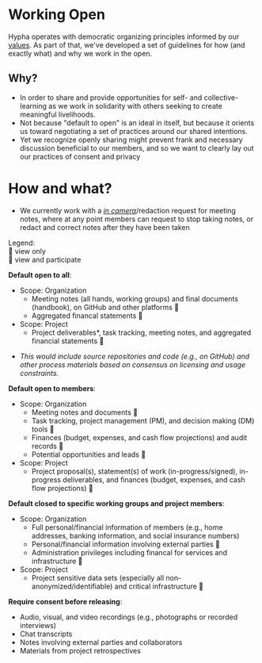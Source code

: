 # Working Open

Hypha operates with democratic organizing principles informed by our [values](./values.md). As part of that, we've developed a set of guidelines for how (and exactly what) and why we work in the open.

## Why?

- In order to share and provide opportunities for self- and collective- learning as we work in solidarity with others seeking to create meaningful livelihoods.
- Not because "default to open" is an ideal in itself, but because it orients us toward negotiating a set of practices around our shared intentions.
- Yet we recognize openly sharing might prevent frank and necessary discussion beneficial to our members, and so we want to clearly lay out our practices of consent and privacy

# How and what?

- We currently work with a [*in camera*](https://en.wikipedia.org/wiki/In_camera)/redaction request for meeting notes, where at any point members can request to stop taking notes, or redact and correct notes after they have been taken

Legend:  
👀  view only  
📝  view and participate  

**Default open to all**:

- Scope: Organization
  - Meeting notes (all hands, working groups) and final documents (handbook), on GitHub and other platforms 👀
  - Aggregated financal statements 👀
- Scope: Project
  - Project deliverables*, task tracking, meeting notes, and aggregated financial statements 👀

* *This would include source repositories and code (e.g., on GitHub) and other process materials based on consensus on licensing and usage constraints.*

**Default open to members**:

- Scope: Organization
  - Meeting notes and documents 📝 
  - Task tracking, project management (PM), and decision making (DM) tools 📝 
  - Finances (budget, expenses, and cash flow projections) and audit records 👀
  - Potential opportunities and leads 📝 
- Scope: Project
  - Project proposal(s), statement(s) of work (in-progress/signed), in-progress deliverables, and finances (budget, expenses, and cash flow projections) 👀

**Default closed to specific working groups and project members**:

- Scope: Organization
  - Full personal/financial information of members (e.g., home addresses, banking information, and social insurance numbers)
  - Personal/financial information involving external parties 📝 
  - Administration privileges including financal for services and infrastructure 📝 
- Scope: Project
  - Project sensitive data sets (especially all non-anonymized/identifiable) and critical infrastructure 📝 

**Require consent before releasing**:

- Audio, visual, and video recordings (e.g., photographs or recorded interviews)
- Chat transcripts
- Notes involving external parties and collaborators
- Materials from project retrospectives
